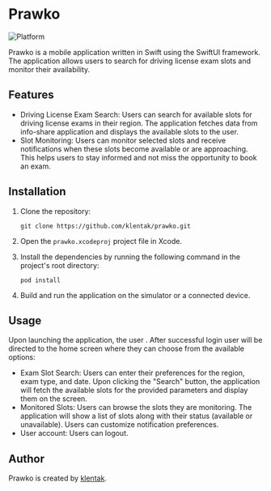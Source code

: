 # Prawko

![Platform](https://img.shields.io/badge/platform-iOS-lightgrey.svg)

Prawko is a mobile application written in Swift using the SwiftUI framework. The application allows users to search for driving license exam slots and monitor their availability.

## Features

- Driving License Exam Search: Users can search for available slots for driving license exams in their region. The application fetches data from info-share application and displays the available slots to the user.
- Slot Monitoring: Users can monitor selected slots and receive notifications when these slots become available or are approaching. This helps users to stay informed and not miss the opportunity to book an exam.

## Installation

1. Clone the repository:

   ```
   git clone https://github.com/klentak/prawko.git
   ```

2. Open the `prawko.xcodeproj` project file in Xcode.
3. Install the dependencies by running the following command in the project's root directory:

   ```
   pod install
   ```

4. Build and run the application on the simulator or a connected device.

## Usage

Upon launching the application, the user . After successful login user will be directed to the home screen where they can choose from the available options:

- Exam Slot Search: Users can enter their preferences for the region, exam type, and date. Upon clicking the "Search" button, the application will fetch the available slots for the provided parameters and display them on the screen.
- Monitored Slots: Users can browse the slots they are monitoring. The application will show a list of slots along with their status (available or unavailable). Users can customize notification preferences.
- User account: Users can logout.


## Author

Prawko is created by [klentak](https://github.com/klentak).

